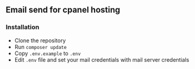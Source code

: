 ## Email send for cpanel hosting

### Installation
- Clone the repository
- Run `composer update`
- Copy `.env.example` to `.env`
- Edit `.env` file and set your mail credentials with mail server credentials
